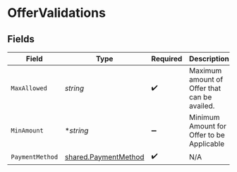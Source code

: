# OfferValidations


## Fields

| Field                                                        | Type                                                         | Required                                                     | Description                                                  | Example                                                      |
| ------------------------------------------------------------ | ------------------------------------------------------------ | ------------------------------------------------------------ | ------------------------------------------------------------ | ------------------------------------------------------------ |
| `MaxAllowed`                                                 | *string*                                                     | :heavy_check_mark:                                           | Maximum amount of Offer that can be availed.                 | 10                                                           |
| `MinAmount`                                                  | **string*                                                    | :heavy_minus_sign:                                           | Minimum Amount for Offer to be Applicable                    | 1                                                            |
| `PaymentMethod`                                              | [shared.PaymentMethod](../../models/shared/paymentmethod.md) | :heavy_check_mark:                                           | N/A                                                          |                                                              |